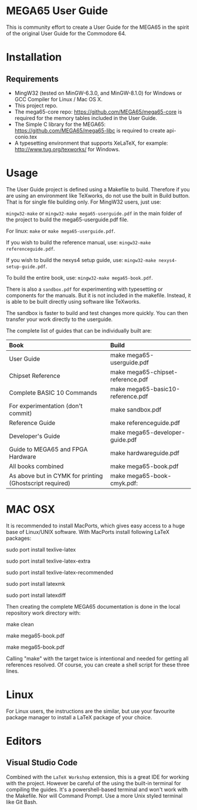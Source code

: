 # MEGA65 User Guide
This is community effort to create a User Guide for the MEGA65 in the spirit of the original User Guide for the Commodore 64.

# Installation

## Requirements
* MingW32 (tested on MinGW-6.3.0, and MinGW-8.1.0) for Windows or GCC Compiler for Linux / Mac OS X.
* This project repo.
* The mega65-core repo: https://github.com/MEGA65/mega65-core is required for the memory tables included in the User Guide.
* The Simple C library for the MEGA65: https://github.com/MEGA65/mega65-libc is required to create api-conio.tex 
* A typesetting environment that supports XeLaTeX, for example: http://www.tug.org/texworks/ for Windows.

# Usage
The User Guide project is defined using a Makefile to build. Therefore if you are using an environment like TeXworks, do not use the built in Build button. That is for single file building only. For MingW32 users, just use:

`mingw32-make` or `mingw32-make mega65-userguide.pdf` in the main folder of the project to build the mega65-userguide.pdf file.

For linux: `make` or `make mega65-userguide.pdf`.

If you wish to build the reference manual, use: `mingw32-make referenceguide.pdf`.

If you wish to build the nexys4 setup guide, use: `mingw32-make nexys4-setup-guide.pdf`.

To build the entire book, use: `mingw32-make mega65-book.pdf`.

There is also a `sandbox.pdf` for experimenting with typesetting or components for the manuals. But it is not included in the makefile. Instead, it is able to be built directly using software like TeXworks.

The sandbox is faster to build and test changes more quickly. You can then transfer your work directly to the userguide.

The complete list of guides that can be individually built are:

| Book       | Build     |
| :------------- | :---------- |
| User Guide | make mega65-userguide.pdf | 
| Chipset Reference   | make mega65-chipset-reference.pdf |
| Complete BASIC 10 Commands | make mega65-basic10-reference.pdf |
| For experimentation (don't commit) | make sandbox.pdf |
| Reference Guide | make referenceguide.pdf |
| Developer's Guide | make mega65-developer-guide.pdf |
| Guide to MEGA65 and FPGA Hardware | make hardwareguide.pdf |
| All books combined | make mega65-book.pdf |
| As above but in CYMK for printing (Ghostscript required) | make mega65-book-cmyk.pdf: |


# MAC OSX
It is recommended to install MacPorts, which gives easy access to a huge base of Linux/UNIX software.
With MacPorts install following LaTeX packages:

sudo port install texlive-latex

sudo port install texlive-latex-extra

sudo port install texlive-latex-recommended

sudo port install latexmk

sudo port install latexdiff
  
Then creating the complete MEGA65 documentation is done in the local repository work directory with:

make clean

make mega65-book.pdf

make mega65-book.pdf

Calling "make" with the target twice is intentional and needed for getting all references resolved.
Of course, you can create a shell script for these three lines.

# Linux
For Linux users, the instructions are the similar, but use your favourite package manager to install a LaTeX package of your choice.

# Editors

## Visual Studio Code

Combined with the `LaTeX Workshop` extension, this is a great IDE for working with the project. However be careful of the using the built-in terminal for compiling the guides. It's a powershell-based terminal and won't work with the Makefile. Nor will Command Prompt. Use a more Unix styled terminal like Git Bash. 
